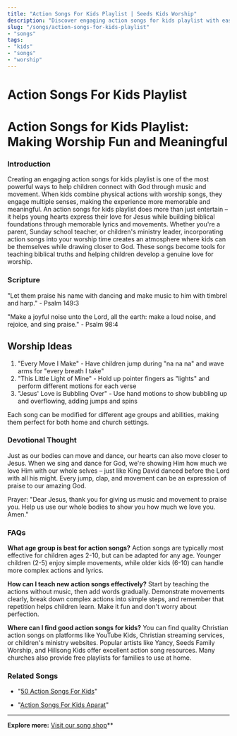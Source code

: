 ```yaml
---
title: "Action Songs For Kids Playlist | Seeds Kids Worship"
description: "Discover engaging action songs for kids playlist with easy motions and biblical lessons. Perfect for children's worship, Sunday school, and family devotions."
slug: "/songs/action-songs-for-kids-playlist"
- "songs"
tags:
- "kids"
- "songs"
- "worship"
---
```


# Action Songs For Kids Playlist

# Action Songs for Kids Playlist: Making Worship Fun and Meaningful

### Introduction
Creating an engaging action songs for kids playlist is one of the most powerful ways to help children connect with God through music and movement. When kids combine physical actions with worship songs, they engage multiple senses, making the experience more memorable and meaningful. An action songs for kids playlist does more than just entertain – it helps young hearts express their love for Jesus while building biblical foundations through memorable lyrics and movements. Whether you're a parent, Sunday school teacher, or children's ministry leader, incorporating action songs into your worship time creates an atmosphere where kids can be themselves while drawing closer to God. These songs become tools for teaching biblical truths and helping children develop a genuine love for worship.

### Scripture
"Let them praise his name with dancing and make music to him with timbrel and harp." - Psalm 149:3

"Make a joyful noise unto the Lord, all the earth: make a loud noise, and rejoice, and sing praise." - Psalm 98:4

## Worship Ideas
1. "Every Move I Make" - Have children jump during "na na na" and wave arms for "every breath I take"
2. "This Little Light of Mine" - Hold up pointer fingers as "lights" and perform different motions for each verse
3. "Jesus' Love is Bubbling Over" - Use hand motions to show bubbling up and overflowing, adding jumps and spins

Each song can be modified for different age groups and abilities, making them perfect for both home and church settings.

### Devotional Thought
Just as our bodies can move and dance, our hearts can also move closer to Jesus. When we sing and dance for God, we're showing Him how much we love Him with our whole selves – just like King David danced before the Lord with all his might. Every jump, clap, and movement can be an expression of praise to our amazing God.

Prayer: "Dear Jesus, thank you for giving us music and movement to praise you. Help us use our whole bodies to show you how much we love you. Amen."

### FAQs

**What age group is best for action songs?**
Action songs are typically most effective for children ages 2-10, but can be adapted for any age. Younger children (2-5) enjoy simple movements, while older kids (6-10) can handle more complex actions and lyrics.

**How can I teach new action songs effectively?**
Start by teaching the actions without music, then add words gradually. Demonstrate movements clearly, break down complex actions into simple steps, and remember that repetition helps children learn. Make it fun and don't worry about perfection.

**Where can I find good action songs for kids?**
You can find quality Christian action songs on platforms like YouTube Kids, Christian streaming services, or children's ministry websites. Popular artists like Yancy, Seeds Family Worship, and Hillsong Kids offer excellent action song resources. Many churches also provide free playlists for families to use at home.

### Related Songs

- "[50 Action Songs For Kids](/songs/50-action-songs-for-kids/)"

- "[Action Songs For Kids Aparat](/songs/action-songs-for-kids-aparat/)"

---

**Explore more:** [Visit our song shop](https://seedskidsworship.com/shop)**

<!-- Schema Markup -->
<script type="application/ld+json">
{
  "@context": "https://schema.org",
  "@type": "MusicRecording",
  "name": "Action Songs For Kids Playlist",
  "byArtist": {
    "@type": "MusicGroup",
    "name": "Seeds Kids Worship"
  },
  "isFamilyFriendly": true,
  "url": "https://seedskidsworship.com/songs/action-songs-for-kids-playlist/"
}
</script>